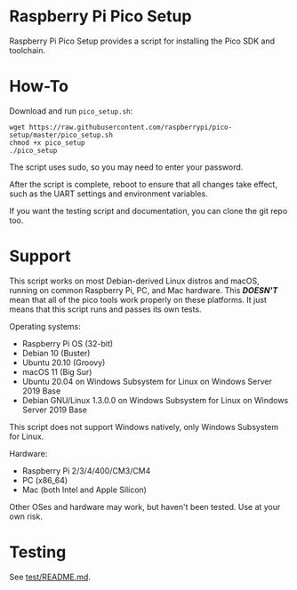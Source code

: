 # Raspberry Pi Pico Setup

Raspberry Pi Pico Setup provides a script for installing the Pico SDK and toolchain.

# How-To

Download and run `pico_setup.sh`:
```shell
wget https://raw.githubusercontent.com/raspberrypi/pico-setup/master/pico_setup.sh
chmod +x pico_setup
./pico_setup
```
The script uses sudo, so you may need to enter your password.

After the script is complete, reboot to ensure that all changes take effect, such as the UART settings and environment variables.

If you want the testing script and documentation, you can clone the git repo too.

# Support

This script works on most Debian-derived Linux distros and macOS, running on common Raspberry Pi, PC, and Mac hardware. This ***DOESN'T*** mean that all of the pico tools work properly on these platforms. It just means that this script runs and passes its own tests.

Operating systems:
* Raspberry Pi OS (32-bit)
* Debian 10 (Buster)
* Ubuntu 20.10 (Groovy)
* macOS 11 (Big Sur)
* Ubuntu 20.04 on Windows Subsystem for Linux on Windows Server 2019 Base
* Debian GNU/Linux 1.3.0.0 on Windows Subsystem for Linux on Windows Server 2019 Base

This script does not support Windows natively, only Windows Subsystem for Linux.

Hardware:
* Raspberry Pi 2/3/4/400/CM3/CM4
* PC (x86_64)
* Mac (both Intel and Apple Silicon)

Other OSes and hardware may work, but haven't been tested. Use at your own risk.

# Testing

See [test/README.md](test/README.md).
